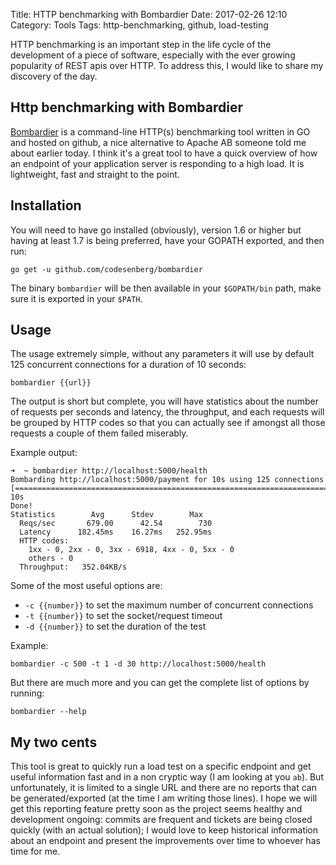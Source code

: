 Title: HTTP benchmarking with Bombardier
Date: 2017-02-26 12:10
Category: Tools
Tags: http-benchmarking, github, load-testing

HTTP benchmarking is an important step in the life cycle of the development of a piece of software, especially with the ever growing popularity of REST apis over HTTP. To address this, I would like to share my discovery of the day.

## Http benchmarking with Bombardier

[Bombardier](https://github.com/codesenberg/bombardier) is a command-line HTTP(s) benchmarking tool written in GO and hosted on github, a nice alternative to Apache AB someone told me about earlier today. I think it's a great tool to have a quick overview of how an endpoint of your application server is responding to a high load. It is lightweight, fast and straight to the point.

## Installation

You will need to have go installed (obviously), version 1.6 or higher but having at least 1.7 is being preferred, have your GOPATH exported, and then run:

```
go get -u github.com/codesenberg/bombardier
```

The binary `bombardier` will be then available in your `$GOPATH/bin` path, make sure it is exported in your `$PATH`.

## Usage

The usage extremely simple, without any parameters it will use by default 125 concurrent connections for a duration of 10 seconds:

```
bombardier {{url}}
```

The output is short but complete, you will have statistics about the number of requests per seconds and latency, the throughput, and each requests will be grouped by HTTP codes so that you can actually see if amongst all those requests a couple of them failed miserably.

Example output:

```
➜  ~ bombardier http://localhost:5000/health
Bombarding http://localhost:5000/payment for 10s using 125 connections
[=============================================================================================] 10s
Done!
Statistics        Avg      Stdev        Max
  Reqs/sec       679.00      42.54        730
  Latency      182.45ms    16.27ms   252.95ms
  HTTP codes:
    1xx - 0, 2xx - 0, 3xx - 6918, 4xx - 0, 5xx - 0
    others - 0
  Throughput:   352.04KB/s
```

Some of the most useful options are:

 * `-c {{number}}` to set the maximum number of concurrent connections
 * `-t {{number}}` to set the socket/request timeout
 * `-d {{number}}` to set the duration of the test

Example:

```
bombardier -c 500 -t 1 -d 30 http://localhost:5000/health
```

But there are much more and you can get the complete list of options by running:

```
bombardier --help
```

## My two cents

This tool is great to quickly run a load test on a specific endpoint and get useful information fast and in a non cryptic way (I am looking at you `ab`). But unfortunately, it is limited to a single URL and there are no reports that can be generated/exported (at the time I am writing those lines). I hope we will get this reporting feature pretty soon as the project seems healthy and development ongoing: commits are frequent and tickets are being closed quickly (with an actual solution); I would love to keep historical information about an endpoint and present the improvements over time to whoever has time for me.
